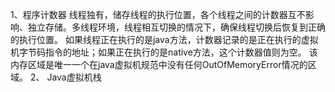 1、程序计数器
    线程独有，储存线程的执行位置，各个线程之间的计数器互不影响、独立存储。多线程环境，线程相互切换的情况下，确保线程切换后恢复到正确的执行位置。
    如果线程正在执行的是java方法，计数器记录的是正在执行的虚拟机字节码指令的地址；如果正在执行的是native方法，这个计数器值则为空。
    该内存区域是唯一一个在java虚拟机规范中没有任何OutOfMemoryError情况的区域。
2、 Java虚拟机栈
    